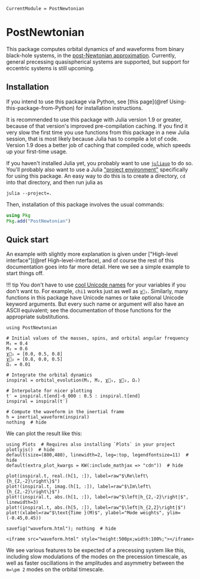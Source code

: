 ```@meta
CurrentModule = PostNewtonian
```

# PostNewtonian

This package computes orbital dynamics of and waveforms from binary black-hole
systems, in the [post-Newtonian
approximation](https://en.wikipedia.org/wiki/Post-Newtonian_expansion).
Currently, general precessing quasispherical systems are supported, but support
for eccentric systems is still upcoming.

## Installation

If you intend to use this package via Python, see [this page](@ref
Using-this-package-from-Python) for installation instructions.

It is recommended to use this package with Julia version 1.9 or greater, because
of that version's improved pre-compilation caching.  If you find it very slow
the first time you use functions from this package in a new Julia session, that
is most likely because Julia has to compile a lot of code.  Version 1.9 does a
better job of caching that compiled code, which speeds up your first-time usage.

If you haven't installed Julia yet, you probably want to use
[`juliaup`](https://github.com/JuliaLang/juliaup#readme) to do so.  You'll
probably also want to use a Julia ["project
environment"](https://pkgdocs.julialang.org/v1/environments/) specifically for
using this package.  An easy way to do this is to create a directory, `cd` into
that directory, and then run julia as
```
julia --project=.
```
Then, installation of this package involves the usual commands:
```julia
using Pkg
Pkg.add("PostNewtonian")
```


## Quick start

An example with slightly more explanation is given under ["High-level
interface"](@ref High-level-interface), and of course the rest of this
documentation goes into far more detail.  Here we see a simple example to start
things off.

!!! tip
    You don't have to use [cool Unicode
    names](https://docs.julialang.org/en/v1/manual/unicode-input/) for
    your variables if you don't want to.  For example, `chi1` works just
    as well as `χ⃗₁`.  Similarly, many functions in this package have
    Unicode names or take optional Unicode keyword arguments.  But every
    such name or argument will also have an ASCII equivalent; see the
    documentation of those functions for the appropriate substitutions.

```@example 1
using PostNewtonian

# Initial values of the masses, spins, and orbital angular frequency
M₁ = 0.4
M₂ = 0.6
χ⃗₁ = [0.0, 0.5, 0.8]
χ⃗₂ = [0.8, 0.0, 0.5]
Ωᵢ = 0.01

# Integrate the orbital dynamics
inspiral = orbital_evolution(M₁, M₂, χ⃗₁, χ⃗₂, Ωᵢ)

# Interpolate for nicer plotting
t′ = inspiral.t[end]-6_000 : 0.5 : inspiral.t[end]
inspiral = inspiral(t′)

# Compute the waveform in the inertial frame
h = inertial_waveform(inspiral)
nothing  # hide
```
We can plot the result like this:
```@example 1
using Plots  # Requires also installing `Plots` in your project
plotlyjs()  # hide
default(size=(800,480), linewidth=2, leg=:top, legendfontsize=11)  # hide
default(extra_plot_kwargs = KW(:include_mathjax => "cdn"))  # hide

plot(inspiral.t, real.(h[1, :]), label=raw"$\Re\left\{h_{2,-2}\right\}$")
plot!(inspiral.t, imag.(h[1, :]), label=raw"$\Im\left\{h_{2,-2}\right\}$")
plot!(inspiral.t, abs.(h[1, :]), label=raw"$\left|h_{2,-2}\right|$", linewidth=3)
plot!(inspiral.t, abs.(h[5, :]), label=raw"$\left|h_{2,2}\right|$")
plot!(xlabel=raw"$\text{Time }(M)$", ylabel="Mode weights", ylim=(-0.45,0.45))

savefig("waveform.html"); nothing  # hide
```
```@raw html
<iframe src="waveform.html" style="height:500px;width:100%;"></iframe>
```
We see various features to be expected of a precessing system like this,
including slow modulations of the modes on the precession timescale, as well as
faster oscillations in the amplitudes and asymmetry between the ``m=\pm 2``
modes on the orbital timescale.
